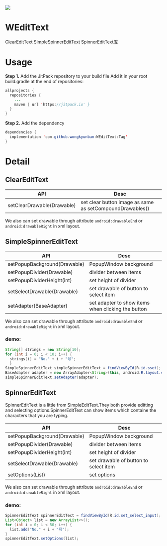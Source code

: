 [![](https://jitpack.io/v/wongkyunban/WEditText.svg)](https://jitpack.io/#wongkyunban/WEditText)
# WEditText
ClearEditText SimpleSpinnerEditText SpinnerEditText库

# Usage
__Step 1.__ Add the JitPack repository to your build file
Add it in your root build.gradle at the end of repositories:
```java
allprojects {
  repositories {
    ...
    maven { url 'https://jitpack.io' }
  }
}
```
__Step 2.__ Add the dependency
```java
dependencies {
  implementation 'com.github.wongkyunban:WEditText:Tag'
}
```

# Detail
## ClearEditText
|API|Desc|
|--|--|
|setClearDrawable(Drawable)|set clear button image as same as setCompoundDrawables()|

We also can set drawable through attribute `android:drawableEnd` or `android:drawableRight` in xml layout.
## SimpleSpinnerEditText
|API|Desc|
|--|--|
|setPopupBackground(Drawable)|PopupWindow background|
|setPopupDivider(Drawable)|divider between items|
|setPopupDividerHeight(int)|set height of divider|
|setSelectDrawable(Drawable)|set drawable of button to select item|
|setAdapter(BaseAdapter)|set adapter to show items when clicking the button|

We also can set drawable through attribute `android:drawableEnd` or `android:drawableRight` in xml layout.

### demo:
```java
String[] strings = new String[10];
for (int i = 0; i < 10; i++) {
  strings[i] = "No." + i + "号";
  }
SimpleSpinnerEditText simpleSpinnerEditText = findViewById(R.id.sset);
BaseAdapter adapter = new ArrayAdapter<String>(this, android.R.layout.simple_list_item_1, strings);
simpleSpinnerEditText.setAdapter(adapter);
```
## SpinnerEditText
SpinnerEditText is a little from SimpleEditText.They both provide editting and selecting options.SpinnerEditText can show items which containe the characters that you are typing.

|API|Desc|
|--|--|
|setPopupBackground(Drawable)|PopupWindow background|
|setPopupDivider(Drawable)|divider between items|
|setPopupDividerHeight(int)|set height of divider|
|setSelectDrawable(Drawable)|set drawable of button to select item|
|setOptions(List<Object>)|set options|

We also can set drawable through attribute `android:drawableEnd` or `android:drawableRight` in xml layout.

### demo:
```java
SpinnerEditText spinnerEditText = findViewById(R.id.set_select_input);
List<Object> list = new ArrayList<>();
for (int i = 0; i < 50; i++) {
  list.add("No." + i + "号");
}
spinnerEditText.setOptions(list);
```
